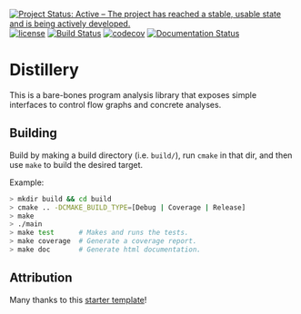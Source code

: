[![Project Status: Active – The project has reached a stable, usable state and is being actively developed.](http://www.repostatus.org/badges/latest/active.svg)](http://www.repostatus.org/#active)
[![license](https://img.shields.io/badge/license-Unlicense-blue.svg)](https://github.com/oyeb/distillery/blob/master/LICENSE)
[![Build Status](https://travis-ci.com/oyeb/distillery.svg?branch=master)](https://travis-ci.com/oyeb/distillery)
[![codecov](https://codecov.io/gh/oyeb/distillery/branch/master/graph/badge.svg)](https://codecov.io/gh/oyeb/distillery)
[![Documentation Status](https://readthedocs.org/projects/distillery/badge/?version=latest)](https://distillery.readthedocs.io/en/latest/?badge=latest)

<!--
[![Lines of Code](https://tokei.rs/b1/github/oyeb/distillery)](https://github.com/Aaronepower/tokei)
[![Build status](https://ci.appveyor.com/api/projects/status/g9bh9kjl6ocvsvse/branch/master?svg=true)](https://ci.appveyor.com/project/bsamseth/cpp-project/branch/master)
[![Coverage Status](https://coveralls.io/repos/github/bsamseth/cpp-project/badge.svg?branch=master)](https://coveralls.io/github/bsamseth/cpp-project?branch=master)
[![Codacy Badge](https://api.codacy.com/project/badge/Grade/eb004322b0d146239a57eb242078e179)](https://www.codacy.com/app/bsamseth/cpp-project?utm_source=github.com&amp;utm_medium=referral&amp;utm_content=bsamseth/cpp-project&amp;utm_campaign=Badge_Grade)
[![Language grade: C/C++](https://img.shields.io/lgtm/grade/cpp/g/bsamseth/cpp-project.svg?logo=lgtm&logoWidth=18)](https://lgtm.com/projects/g/bsamseth/cpp-project/context:cpp)
[![Total alerts](https://img.shields.io/lgtm/alerts/g/bsamseth/cpp-project.svg?logo=lgtm&logoWidth=18)](https://lgtm.com/projects/g/bsamseth/cpp-project/alerts/)
[![Average time to resolve an issue](http://isitmaintained.com/badge/resolution/bsamseth/cpp-project.svg)](http://isitmaintained.com/project/bsamseth/cpp-project "Average time to resolve an issue")
[![Percentage of issues still open](http://isitmaintained.com/badge/open/bsamseth/cpp-project.svg)](http://isitmaintained.com/project/bsamseth/cpp-project "Percentage of issues still open")
-->

# Distillery

This is a bare-bones program analysis library that exposes simple interfaces to
control flow graphs and concrete analyses.

## Building

Build by making a build directory (i.e. `build/`), run `cmake` in that dir, and
then use `make` to build the desired target.

Example:

``` bash
> mkdir build && cd build
> cmake .. -DCMAKE_BUILD_TYPE=[Debug | Coverage | Release]
> make
> ./main
> make test      # Makes and runs the tests.
> make coverage  # Generate a coverage report.
> make doc       # Generate html documentation.
```

## Attribution
Many thanks to this [starter template](https://github.com/bsamseth/cpp-project)!
